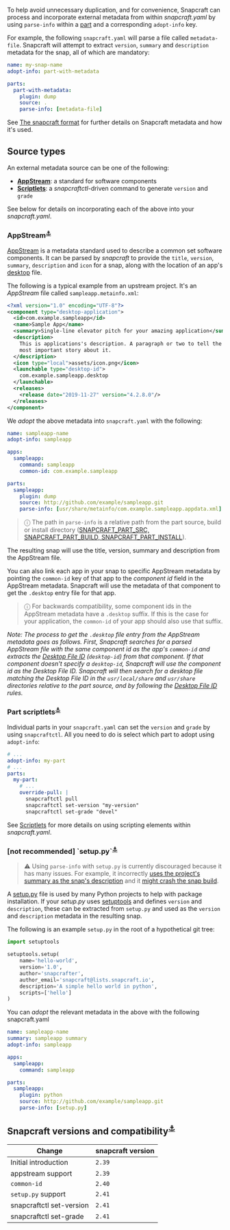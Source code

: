 To help avoid unnecessary duplication, and for convenience, Snapcraft can process and incorporate external metadata from within *snapcraft.yaml* by using `parse-info` within a [part](/t/adding-parts/11473) and a corresponding `adopt-info` key.

For example, the following `snapcraft.yaml` will parse a file called `metadata-file`. Snapcraft will attempt to extract `version`, `summary` and `description` metadata for the snap, all of which are mandatory:

```yaml
name: my-snap-name
adopt-info: part-with-metadata

parts:
  part-with-metadata:
    plugin: dump
    source: .
    parse-info: [metadata-file]
```

See [The snapcraft format](/t/the-snapcraft-format/8337) for further details on Snapcraft metadata and how it's used.

## Source types

An external metadata source can be one of the following:

- **[AppStream](#meta-appstream)**: a standard for software components
- **[Scriptlets](#meta-scriptlet)**:  a *snapcraftctl*-driven command to generate `version` and `grade`

See below for details on incorporating each of the above into your *snapcraft.yaml*.

<h3 id='heading--appstream'>AppStream<sup><a href=#heading--appstream name="meta-appstream">⚓</a></sup></h3>

[AppStream](https://www.freedesktop.org/software/appstream/docs/) is a metadata standard used to describe a common set software components. It can be parsed by *snapcraft* to provide the `title`, `version`, `summary`, `description` and `icon` for a snap, along with the location of an app's [desktop](/t/desktop-files-for-menu-integration/13115) file.

The following is a typical example from an upstream project. It's an *AppStream* file called `sampleapp.metainfo.xml`:

```xml
<?xml version="1.0" encoding="UTF-8"?>
<component type="desktop-application">
  <id>com.example.sampleapp</id>
  <name>Sample App</name>
  <summary>Single-line elevator pitch for your amazing application</summary>
  <description>
    This is applications's description. A paragraph or two to tell the
    most important story about it.
  </description>
  <icon type="local">assets/icon.png</icon>
  <launchable type="desktop-id">
    com.example.sampleapp.desktop
  </launchable>
  <releases>
    <release date="2019-11-27" version="4.2.8.0"/>
  </releases>
</component>
```

We *adopt* the above metadata into `snapcraft.yaml` with the following:

```yaml
name: sampleapp-name
adopt-info: sampleapp

apps:
  sampleapp:
    command: sampleapp
    common-id: com.example.sampleapp

parts:
  sampleapp:
    plugin: dump
    source: http://github.com/example/sampleapp.git
    parse-info: [usr/share/metainfo/com.example.sampleapp.appdata.xml]
```

> ⓘ The path in `parse-info` is a relative path from the part source, build or install directory ([SNAPCRAFT_PART_SRC, SNAPCRAFT_PART_BUILD, SNAPCRAFT_PART_INSTALL](/t/parts-lifecycle/12231#heading--parts-directories)).

The resulting snap will use the title, version, summary and description from the AppStream file.

You can also link each app in your snap to specific AppStream metadata by pointing the `common-id` key of that app to the *component id* field in the AppStream metadata.  Snapcraft will use the metadata of that component to get the `.desktop` entry file for that app.

> ⓘ For backwards compatibility, some component ids in the AppStream metadata have a `.desktop` suffix. If this is the case for your application, the `common-id` of your app should also use that suffix.

*Note: The process to get the `.desktop` file entry from the AppStream metadata goes as follows. First, Snapcraft searches for a parsed AppStream file with the same *component id* as the app's `common-id` and extracts the [Desktop File ID](https://specifications.freedesktop.org/desktop-entry-spec/desktop-entry-spec-latest.html#desktop-file-id) (`desktop-id`) from that component. If that component doesn't specify a `desktop-id`, Snapcraft will use the *component id* as the Desktop File ID. Snapcraft will then search for a desktop file matching the Desktop File ID in the `usr/local/share` and `usr/share` directories relative to the part source, and by following the [Desktop File ID](https://standards.freedesktop.org/desktop-entry-spec/desktop-entry-spec-latest.html#desktop-file-id) rules.*

<h3 id='heading--scriptlet'> Part scriptlets<sup><a href=#heading--scriptlet name="meta-scriptlet">⚓</a></sup></h3>

Individual parts in  your `snapcraft.yaml` can set the `version` and `grade` by using `snapcraftctl`. All you need to do is select which part to adopt using `adopt-info`:

```yaml
# ...
adopt-info: my-part
# ...
parts:
  my-part:
    # ...
    override-pull: |
      snapcraftctl pull
      snapcraftctl set-version "my-version"
      snapcraftctl set-grade "devel"
```

See [Scriptlets](/t/scriptlets/4892) for more details on using scripting elements within *snapcraft.yaml*.

<h3 id='heading--setup-py'>[not recommended] `setup.py`<sup><a href=#heading--setup-py name="meta-setup">⚓</a></sup></h3>

> ⚠  Using `parse-info` with `setup.py` is currently discouraged because it has many issues. For example, it incorrectly [uses the project's summary as the snap's description](https://bugs.launchpad.net/snapcraft/+bug/1813364) and it [might crash the snap build](https://github.com/snapcore/snapcraft/pull/2756#issuecomment-544284814).

A [setup.py](https://docs.python.org/3/distutils/setupscript.html) file is used by many Python projects to help with package installation. If your *setup.py* uses [setuptools](https://setuptools.readthedocs.io/en/latest/) and defines `version` and `description`, these can be extracted from `setup.py` and used as the `version` and `description` metadata in the resulting snap.

The following is an example `setup.py` in the root of a hypothetical git tree:

```python
import setuptools

setuptools.setup(
    name='hello-world',
    version='1.0',
    author='snapcrafter',
    author_email='snapcraft@lists.snapcraft.io',
    description='A simple hello world in python',
    scripts=['hello']
)
```

You can *adopt* the relevant metadata in the above with the following snapcraft.yaml

```yaml
name: sampleapp-name
summary: sampleapp summary
adopt-info: sampleapp

apps:
  sampleapp:
    command: sampleapp

parts:
  sampleapp:
    plugin: python
    source: http://github.com/example/sampleapp.git
    parse-info: [setup.py]
```

<h2 id='heading--version'>Snapcraft versions and compatibility<sup><a href=#heading--version name="meta-version">⚓</a></sup></h2>

| Change | snapcraft version|
|------------|------------------------|
| Initial introduction | `2.39` |
| appstream support | `2.39`|
| `common-id` | `2.40` |
| `setup.py` support | `2.41` |
| snapcraftctl set-version | `2.41` |
| snapcraftctl set-grade | `2.41` |